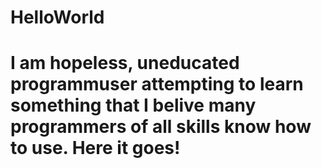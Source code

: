 # HelloWorld
# I am hopeless, uneducated programmuser attempting to learn something that I belive many programmers of all skills know how to use. Here it goes!
